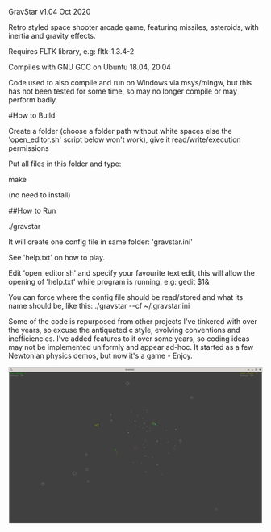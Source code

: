 GravStar v1.04 Oct 2020

Retro styled space shooter arcade game, featuring missiles, asteroids, with inertia and gravity effects.


Requires FLTK library, e.g: fltk-1.3.4-2

Compiles with GNU GCC on Ubuntu 18.04, 20.04

Code used to also compile and run on Windows via msys/mingw, but this has not been tested for some time, so may no longer compile or may perform badly.


#How to Build

 
Create a folder (choose a folder path without white spaces else the 'open_editor.sh' script below won't work), give it read/write/execution permissions

Put all files in this folder and type:

make


(no need to install)


##How to Run

 
./gravstar

It will create one config file in same folder: 'gravstar.ini'



See 'help.txt' on how to play.

Edit 'open_editor.sh' and specify your favourite text edit, this will allow the opening of 'help.txt' while program is running.
e.g: gedit $1&

You can force where the config file should be read/stored and what its name should be, like this: 
./gravstar --cf ~/.gravstar.ini


Some of the code is repurposed from other projects I've tinkered with over the years, so excuse the antiquated c style, evolving conventions and inefficiencies. I've added features to it over some years, so coding ideas may not be implemented uniformly and appear ad-hoc. It started as a few Newtonian physics demos, but now it's a game - Enjoy.


![Screeshot](gravstar.png)

